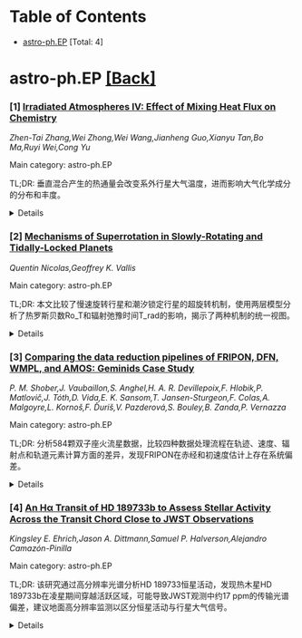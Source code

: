 <div id=toc></div>

# Table of Contents

- [astro-ph.EP](#astro-ph.EP) [Total: 4]


<div id='astro-ph.EP'></div>

# astro-ph.EP [[Back]](#toc)

### [1] [Irradiated Atmospheres IV: Effect of Mixing Heat Flux on Chemistry](https://arxiv.org/abs/2510.21543)
*Zhen-Tai Zhang,Wei Zhong,Wei Wang,Jianheng Guo,Xianyu Tan,Bo Ma,Ruyi Wei,Cong Yu*

Main category: astro-ph.EP

TL;DR: 垂直混合产生的热通量会改变系外行星大气温度，进而影响大气化学成分的分布和丰度。


<details>
  <summary>Details</summary>
Motivation: 研究垂直混合引起的热通量如何影响大气化学，这对于准确模拟和反演系外行星大气成分至关重要。

Method: 通过分析混合诱导的热通量对大气温度的影响，研究不同化学物种在上下层大气中的丰度变化，特别关注淬灭层位置与温度变化区域的关系。

Result: 在强混合条件下，CH₄、H₂O和NH₃的混合比在上下层大气中都减少，而CO、CO₂和NO在低层大气中增加，其中CO和CO₂在上层也增加，但NO减少。较弱的主星辐射使行星整体温度降低，较小的混合就能产生类似效果。

Conclusion: 理解垂直混合热通量对于准确的大气化学建模和反演至关重要。

Abstract: Vertical mixing disrupts the thermochemical equilibrium and introduces
additional heat flux that alters exoplanetary atmospheric temperatures. We
investigate how this mixing-induced heat flux affects atmospheric chemistry.
Temperature increase in the lower atmosphere by the mixing-induced heat flux
alters species abundances there and modifies those in the upper atmosphere
through vertical transport. In the lower atmosphere, most species follow
thermodynamic equilibrium with temperature changes. In the upper layers,
species mixing ratios depend on the positions of quenching levels relative to
the regions exhibiting significant mixing-induced temperature variations. When
the quenching level resides within such region (e.g. CO, $\rm CH_4$, and $\rm
H_2O$ with strong mixing), the mixing ratios in the upper atmosphere are
modified due to changes in the quenched ratios affected by the temperature
variation in the lower atmosphere. This alters the mixing ratio of other
species (e.g. NO and $\rm CO_2$) through the chemical reaction network, whose
quenching occurs in the region without much temperature change. The mixing
ratios of $\rm CH_4$, $\rm H_2O$, and $\rm NH_3$ decrease in the lower
atmosphere with increasing mixing heat flux, similarly reducing these ratios in
the upper atmosphere. Conversely, the mixing ratios of CO, $\rm CO_2$, and NO
rise in the lower atmosphere, with CO and $\rm CO_2$ also increasing in the
upper levels, although NO decreases. Weaker host star irradiation lowers the
overall temperature of the planet, allowing a smaller mixing to have a similar
effect. We conclude that understanding the vertical mixing heat flux is
essential for accurate atmospheric chemistry modeling and retrieval.

</details>


### [2] [Mechanisms of Superrotation in Slowly-Rotating and Tidally-Locked Planets](https://arxiv.org/abs/2510.21680)
*Quentin Nicolas,Geoffrey K. Vallis*

Main category: astro-ph.EP

TL;DR: 本文比较了慢速旋转行星和潮汐锁定行星的超旋转机制，使用两层模型分析了热罗斯贝数Ro_T和辐射弛豫时间T_rad的影响，揭示了两种机制的统一视图。


<details>
  <summary>Details</summary>
Motivation: 超旋转是快速旋转气体巨行星、慢速旋转行星体和潮汐锁定行星的常见特征，但不同行星类型的超旋转机制尚未得到系统比较。

Method: 使用包含超旋转主要机制的两层模型，通过线性化和非线性积分分析，研究热罗斯贝数和辐射弛豫时间对超旋转的影响。

Result: 潮汐锁定行星需要松野-吉尔结构、斜压性和低层拖曳共同作用才能产生超旋转；慢速旋转行星的超旋转与罗斯贝-开尔文不稳定性相关；两种机制可以共存。

Conclusion: 研究为不同行星体的超旋转机制提供了统一视图，揭示了从轴对称强迫到潮汐锁定行星的连续过渡机制。

Abstract: Superrotation is a common feature of quickly rotating gas giants, slowly
rotating planetary bodies, and tidally-locked planets. In this paper we compare
and contrast the mechanisms of superrotation in slow rotators and
tidally-locked planets. We cover a wide range of planetary properties, varying
in particular the thermal Rossby number Ro_T (controlled by planetary size,
rotation rate, and instellation) and a radiative relaxation timescale T_rad
(which parameterizes atmospheric optical thickness). We use a two-level model
that contains the principal mechanisms for superrotation in both regimes yet
remains analytically tractable. Linearizations of the model elucidate the
behavior of superrotation-inducing eddies. In tidally-locked planets a
Matsuno-Gill-like structure organizes the eddy effects but of itself is
insufficient to produce superrotation; baroclinicity and low-level drag are
additional essential ingredients. Nonlinear integrations further explore the
superrotating regimes and exhibit significant time variability even in
statistical equilibrium. Not all tidally-locked regimes superrotate:
subrotation arises at high T_rad (optically thick atmospheres) and weak
low-level drag. On axisymmetrically-forced slow rotators, superrotation is
always linked to a previously identified Rossby-Kelvin instability. Perhaps
surprisingly, the instability itself is also linked to the spinup of
superrotation in some tidally-locked regimes. Finally, we explore the
continuous transition in the mechanisms of superrotation from
axisymmetrically-forced to tidally-locked planets by applying a progressively
stronger asymmetric equatorial forcing. The Matsuno-Gill pattern quickly
dominates over traveling planetary Rossby-Kelvin waves in forcing
superrotation, although both mechanisms can coexist. These results provide a
unified view of superrotation mechanisms across a wide range of planetary
bodies.

</details>


### [3] [Comparing the data reduction pipelines of FRIPON, DFN, WMPL, and AMOS: Geminids Case Study](https://arxiv.org/abs/2510.21690)
*P. M. Shober,J. Vaubaillon,S. Anghel,H. A. R. Devillepoix,F. Hlobik,P. Matlovič,J. Tóth,D. Vida,E. K. Sansom,T. Jansen-Sturgeon,F. Colas,A. Malgoyre,L. Kornoš,F. Ďuriš,V. Pazderová,S. Bouley,B. Zanda,P. Vernazza*

Main category: astro-ph.EP

TL;DR: 分析584颗双子座火流星数据，比较四种数据处理流程在轨迹、速度、辐射点和轨道元素计算方面的差异，发现FRIPON在赤经和初速度估计上存在系统偏差。


<details>
  <summary>Details</summary>
Motivation: 评估不同火流星数据处理流程之间的一致性，识别系统偏差来源，为多网络数据融合提供参考。

Method: 处理2016-2023年FRIPON观测的584颗双子座火流星数据，转换为GFE标准格式，使用四种数据缩减流程（WMPL、DFN、AMOS、FRIPON）进行分析比较。

Result: 四种流程的辐射点和速度解都在已发表值范围内，但FRIPON因岁差处理不当导致赤经系统偏移-0.3度，因减速模型问题高估初速度+0.3 km/s。DFN对观测不佳事件预测较低速度。速度不确定性存在系统性差异。

Conclusion: 不同数据处理流程在双子座火流星分析中产生可量化的系统偏差，主要差异体现在速度不确定性估计上，为多网络数据融合提供了重要参考。

Abstract: Methods. We processed a dataset of 584 Geminid fireballs observed by FRIPON
between 2016 and 2023. The single-station astrometric data is converted into
the Global Fireball Exchange (GFE) standard format for uniform processing. We
assess variations in trajectory, velocity, radiant, and orbital element
calculations across the pipelines and compare them to previously published
Geminid measurements.
  Results. The radiant and velocity solutions provided by the four data
reduction pipelines are all within the range of previously published values.
However, there are some nuances. Particularly, the radiants estimated by WMPL,
DFN, and AMOS are nearly identical. Whereas FRIPON reports a systematic shift
in right ascension (-0.3 degrees), caused by improper handling of the
precession. Additionally, the FRIPON data reduction pipeline also tends to
overestimate the initial velocity (+0.3 km s-1) due to the deceleration model
used as the velocity solver. The FRIPON velocity method relies on having a
well-constrained deceleration profile; however, for the Geminids, many are
low-deceleration events, leading to an overestimation of the initial velocity.
On the other end of the spectrum, the DFN tends to predict lower velocities,
particularly for poorly observed events. However, this velocity shift vanishes
for the DFN when we only consider Geminids with at least three observations or
more. The primary difference identified in the analysis concerns the velocity
uncertainties. Despite all four pipelines achieving similar residuals between
their trajectories and observations, their velocity uncertainties vary
systematically, with WMPL outputting the smallest values, followed by AMOS,
FRIPON, and DFN.

</details>


### [4] [An Hα Transit of HD 189733b to Assess Stellar Activity Across the Transit Chord Close to JWST Observations](https://arxiv.org/abs/2510.21703)
*Kingsley E. Ehrich,Jason A. Dittmann,Samuel P. Halverson,Alejandro Camazón-Pinilla*

Main category: astro-ph.EP

TL;DR: 该研究通过高分辨率光谱分析HD 189733恒星活动，发现热木星HD 189733b在凌星期间穿越活跃区域，可能导致JWST观测中约17 ppm的传输光谱偏差，建议地面高分辨率监测以区分恒星活动与行星大气信号。


<details>
  <summary>Details</summary>
Motivation: 恒星表面不均匀性会污染行星传输光谱测量，影响大气成分的准确检测。需要量化恒星活动对HD 189733b JWST观测的污染程度。

Method: 使用GTC望远镜的MEGARA光谱仪获取HD 189733恒星Hα线的高分辨率光谱，测量凌星期间Hα指数的变化。

Result: 发现Hα指数在凌星中期变浅0.00156±0.00026，表明行星穿越活跃区域，估算出半径约3.47±0.30R⊕的星斑导致约17 ppm的传输深度变化。

Conclusion: 恒星活动可能使JWST NIRCam观测产生偏差，建议同时进行地面高分辨率活动指标监测，以区分恒星活动与行星大气信号。

Abstract: Transmission spectroscopy allows us to detect molecules in planetary
atmospheres, but is subject to contamination from inhomogeneities on the
stellar surface. Quantifying the extent of this contamination is essential for
accurate measurements of atmospheric composition, as stellar activity can
manifest as false atmospheric signals in planetary transmission spectra. We
present a study of hot Jupiter HD 189733b, which has over 50 hours of JWST
observations scheduled or taken, to measure the activity level of the host star
at the current epoch. We utilize high-resolution spectra of the H${\alpha}$
line from the MEGARA spectrograph on the 10-m GTC to examine the activity level
of HD 189733 during a transit. We measure H${\alpha}$ becoming shallower
mid-transit by an H${\alpha}$ index of ${\delta}$ = 0.00156 ${\pm}$ 0.00026,
which suggests that HD 189733b crosses an active region as it transits. We
posit this deviation is likely caused by a spot along the transit chord with an
approximate radius of $R_{spot}$ = 3.47 ${\pm}$ 0.30R${\oplus}$ becoming
occulted during transit. Including an approximation for unocculted spots, we
estimate that this spot could result in transit depth variations of ${\sim}$17
ppm at the 4.3 micron CO2 feature. Since this is comparable to JWST NIRCam
Grism mode's noise floor of ${\sim}$20 ppm, it could bias atmospheric studies
by altering the inferred depths of the planet's features. Thus, we suggest
ground-based high-resolution monitoring of activity indicator species
concurrently taken with JWST data when feasible to disentangle stellar activity
signals from planetary atmospheric signals during transit.

</details>
